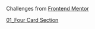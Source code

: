 Challenges from [Frontend Mentor](https://www.frontendmentor.io)

[01_Four Card Section](https://muhd09afiq.github.io/Frontend-Mentor-Challenges/01_four%20card%20feature%20section/)
